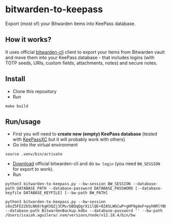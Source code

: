 # bitwarden-to-keepass
Export (most of) your Bitwarden items into KeePass database.

## How it works?
It uses official [bitwarden-cli](https://help.bitwarden.com/article/cli/) client to export your items from Bitwarden vault and move them into your KeePass database - that includes logins (with TOTP seeds, URIs, custom fields, attachments, notes) and secure notes.

## Install
- Clone this repository
- Run
```
make build
```

## Run/usage
- First you will need to **create new (empty) KeePass database** (tested with [KeePassXC](https://github.com/keepassxreboot/keepassxc) but it will probably work with others)
- Go into the virtual environment
```
source .venv/bin/activate
```
- [Download](https://help.bitwarden.com/article/cli/#download--install) official bitwarden-cli and do `bw login` (you need `BW_SESSION` for export to work).
- Run
```
python3 bitwarden-to-keepass.py --bw-session BW_SESSION --database-path DATABASE_PATH --database-password DATABASE_PASSWORD [--database-keyfile DATABASE_KEYFILE] [--bw-path BW_PATH]

python3 bitwarden-to-keepass.py --bw-session s8xZ5FE22b5LN6OrkgH3QZj3CMv/bBQqQgrXi1lQE+8ZA5LWGCwP+gHP9g4oF+pyhHRlYB6+aYOwJoS69lksOQ== --database-path BitwardenBackup.kdbx --database-password '' --bw-path /Users/isaiah.aguilera/.nvm/versions/node/v12.18.4/bin/bw
```
